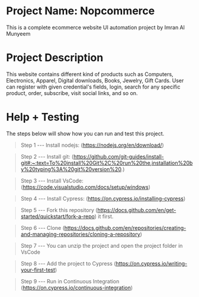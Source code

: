 # Project Name: Nopcommerce
This is a complete ecommerce website UI automation project by Imran Al Munyeem

# Project Description
This website contains different kind of products such as Computers, Electronics, Apparel, Digital downloads, Books, Jewelry, Gift Cards. User can register with given credential's fields, login, search for any specific product, order, subscribe, visit social links, and so on.

# Help + Testing
The steps below will show how you can run and test this project.

> Step 1 ---
Install nodejs: (https://nodejs.org/en/download/)

> Step 2 ---
Install git: (https://github.com/git-guides/install-git#:~:text=To%20install%20Git%2C%20run%20the,installation%20by%20typing%3A%20git%20version%20.)

> Step 3 ---
Install VsCode: (https://code.visualstudio.com/docs/setup/windows)

> Step 4 ---
Install Cypress: (https://on.cypress.io/installing-cypress)

> Step 5 --- Fork this repository (https://docs.github.com/en/get-started/quickstart/fork-a-repo) it first.

> Step 6 --- Clone (https://docs.github.com/en/repositories/creating-and-managing-repositories/cloning-a-repository)

> Step 7 ---
You can unzip the project and open the project folder in VsCode

> Step 8 ---
Add the project to Cypress (https://on.cypress.io/writing-your-first-test)

> Step 9 ---
Run in Continuous Integration (https://on.cypress.io/continuous-integration)
